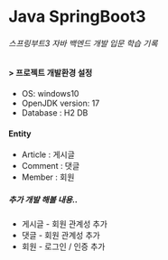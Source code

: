 # Java SpringBoot3

###### 스프링부트3 자바 백엔드 개발 입문 학습 기록

#### > 프로젝트 개발환경 설정
* OS: windows10
* OpenJDK version: 17
* Database : H2 DB

#### Entity
* Article : 게시글
* Comment : 댓글
* Member : 회원

##### 추가 개발 해볼 내용..
* 게시글 - 회원 관계성 추가
* 댓글 - 회원 관계성 추가
* 회원 - 로그인 / 인증 추가